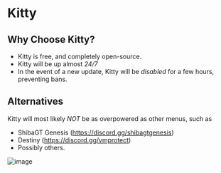 # Kitty

## Why Choose Kitty?
- Kitty is free, and completely open-source.
- Kitty will be up almost *24/7*
- In the event of a new update, Kitty will be *disabled* for a few hours, preventing bans.

## Alternatives
Kitty will most likely *NOT* be as overpowered as other menus, such as
- ShibaGT Genesis (https://discord.gg/shibagtgenesis)
- Destiny (https://discord.gg/vmprotect)
- Possibly others.


![image](https://github.com/user-attachments/assets/e71c67df-f672-44e5-938c-ba0839cc1165)
